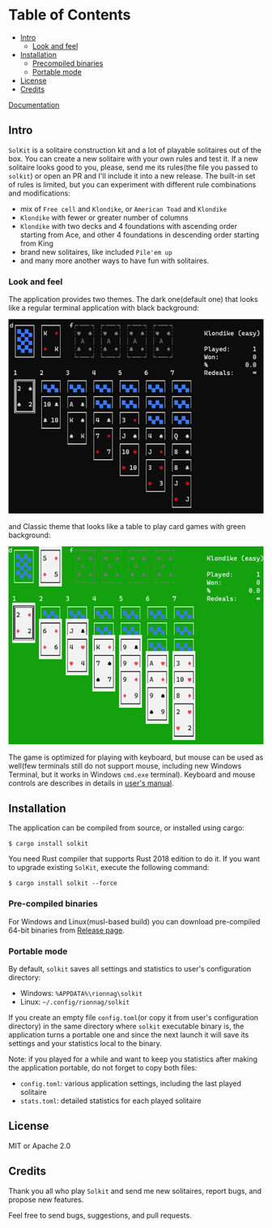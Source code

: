 # Table of Contents

- [Intro](#intro)
    - [Look and feel](#look-and-feel)
- [Installation](#installation)
    - [Precompiled binaries](#precompiled-binaries)
    - [Portable mode](#portable-mode)
- [License](#license)
- [Credits](#credits)

[Documentation](/docs/usage.md)

## Intro

`SolKit` is a solitaire construction kit and a lot of playable solitaires out of the box.
You can create a new solitaire with your own rules and test it. 
If a new solitaire looks good to you, please, send me its rules(the file you passed to `solkit`) or open an PR and I'll include it into a new release.
The built-in set of rules is limited, but you can experiment with different rule combinations and modifications:

- mix of `Free cell` and `Klondike`, or `American Toad` and `Klondike`
- `Klondike` with fewer or greater number of columns
- `Klondike` with two decks and 4 foundations with ascending order starting from Ace, and other 4 foundations in descending order starting from King
- brand new solitaires, like included `Pile'em up`
- and many more another ways to have fun with solitaires.

### Look and feel

The application provides two themes. The dark one(default one) that looks like a regular terminal application with black background:

<img src="./images/solkit_dark.png" alt="Dark theme">

and Classic theme that looks like a table to play card games with green background:

<img src="./images/solkit_classic.png" alt="Classic theme">

The game is optimized for playing with keyboard, but mouse can be used as well(few terminals still do not support mouse, including new Windows Terminal, but it works in Windows `cmd.exe` terminal).
Keyboard and mouse controls are describes in details in [user's manual](/docs/usage.md#controls).

## Installation

The application can be compiled from source, or installed using cargo:

```shell
$ cargo install solkit
```

You need Rust compiler that supports Rust 2018 edition to do it. If you want to upgrade existing `SolKit`, execute the following command:

```shell
$ cargo install solkit --force
```

### Pre-compiled binaries

For Windows and Linux(musl-based build) you can download pre-compiled 64-bit binaries from [Release page](https://github.com/VladimirMarkelov/solkit/releases).

### Portable mode

By default, `solkit` saves all settings and statistics to user's configuration directory:

- Windows: `%APPDATA%\rionnag\solkit`
- Linux: `~/.config/rionnag/solkit`

If you create an empty file `config.toml`(or copy it from user's configuration directory) in the same directory where `solkit` executable binary is,
the application turns a portable one and since the next launch it will save its settings and your statistics local to the binary.

Note: if you played for a while and want to keep you statistics after making the application portable, do not forget to copy both files:

- `config.toml`: various application settings, including the last played solitaire
- `stats.toml`: detailed statistics for each played solitaire

## License

MIT or Apache 2.0

## Credits

Thank you all who play `Solkit` and send me new solitaires, report bugs, and propose new features.

Feel free to send bugs, suggestions, and pull requests.
